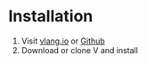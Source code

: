 # Installation

1. Visit [vlang.io](https://vlang.io) or [Github](https://github.com/vlang/v)
2. Download or clone V and install
